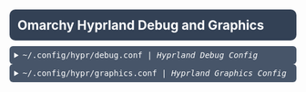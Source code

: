 <!-- /qompassai/arc/omarchy/default/hypr/README.md -->
<!-- Qompass AI Omarchy Graphics README.md -->
<!-- Copyright (C) 2025 Qompass AI, All rights reserved -->
<!-- ---------------------------------------- -->
<h1 style="font-size: 1.6em; font-weight: bold; padding: 14px; background: #334155; color: white; border-radius: 10px; margin: 10px 0;">
  Omarchy Hyprland Debug and Graphics
</h1>

  <details>
  <summary style="padding: 8px; background: #475569; color: #fff; border-radius: 6px; font-family: monospace; cursor: pointer;">
    <span style="font-family: monospace;">~/.config/hypr/debug.conf</span> | <em>Hyprland Debug Config</em>
  </summary>

### Hyprland Debug Configuration Table

| Variable             | Values / Examples | Effect / Usage                               |        ELI5         |
|----------------------|-------------------|----------------------------------------------|:-------------------:|
| overlay              | true, false       | Enables debug overlay                        | Shows a see-through layer for debugging.           |
| damage_blink         | true, false       | Blink regions when damaged                   | Makes broken parts flash to help find problems.    |
| damage_tracking      | 0, 1, 2           | Sets damage tracking verbosity               | Tells how much the screen changes are watched.     |
| enable_stdout_logs   | true, false       | Print logs to standard output (stdout)       | Writes notes about what’s happening for you to read.|
| disable_time         | true, false       | Disable time info in debug logs              | Removes clocks from debug messages.                |
| disable_logs         | true, false       | Suppress all debug logs                      | Stops all debug messages so your screen isn’t messy.|
| suppress_errors      | true, false       | Suppress error logging                       | Hides error warnings so you don’t see scary stuff. |
| watchdog_timeout     | 5 (seconds)       | Timeout for debug watchdog actions           | Tells how long to wait before calling for help.    |
| disable_scale_checks | true, false       | Disable scale factor checks in debug         | Skips checking how big things should look.         |
| error_limit          | integer (e.g. 5)  | Maximum number of reported errors            | Only shows a few “uh-ohs” then stops listing more. |
| colored_stdout_logs  | true, false       | Color stdout debug logs                      | Makes the messages colorful!                       |
| pass                 | true, false       | Generic debug flag for "pass"                | Lets you test if stuff works without action.       |

### Hyprland Debug Environment Variables

| Environment Variable       | Value | Effect / Usage                                    |        ELI5         |
|---------------------------|-------|---------------------------------------------------|:-------------------:|
| AQ_TRACE                  | 1     | Enables AQ trace logging                          | Keeps a super-detailed diary of actions. |
| HYPRLAND_NO_RT            | 1     | Disable Hyprland real-time features               | Turns off superhero speed options.       |
| HYPRLAND_NO_SD_NOTIFY     | 1     | Disable Hyprland systemd notify integration       | Stops sending "hey, I’m ready!" messages.|
| HYPRLAND_NO_SD_VARS       | 1     | Ignore systemd environment variables              | Doesn’t listen to room settings anymore. |
| HYPRLAND_TRACE            | 1     | Enable verbose Hyprland trace logging             | Writes tons of notes about what happens. |
| WAYLAND_DEBUG             | 1     | Enables Wayland core debugging                    | Tells Wayland to explain everything it does. |

</details>

  <details>
  <summary style="padding: 8px; background: #475569; color: #fff; border-radius: 6px; font-family: monospace; cursor: pointer;">
    <span style="font-family: monospace;">~/.config/hypr/graphics.conf</span> | <em>Hyprland Graphics Config</em>
  </summary>

| Variable                   | Values / Examples                                                   | Effect / Usage                                                                   | Reference / Notes                                                     |
|----------------------------|---------------------------------------------------------------------|----------------------------------------------------------------------------------|-----------------------------------------------------------------------|
| AQ_DRM_DEVICES             | /dev/dri/card0:/dev/dri/card1                                       | Lists GPU device nodes for AQ (OpenGL, media, etc.)                              | [AQEMU docs/Arch Wiki] |
| AQ_MGPU_NO_EXPLICIT        | 1 (on), 0 (off)                                                     | Disables explicit multi-GPU setup                                                | [AQEMU docs] |
| AQ_NO_MODIFIERS            | 1 (on), 0 (off)                                                     | Disables DRM format modifiers                                                    | [AQEMU docs] |
| AQ_RENDER_BACKEND          | gl, vk, d3d11, d3d9                                                 | Rendering backend for AQ                                                         | (AQEMU/ANGLE) |
| CLUTTER_BACKEND            | wayland, x11                                                        | Backend for Clutter-based apps                                                    | [Clutter docs](https://www.clutter-project.org/) |
| DISCORD_ENABLE_WAYLAND     | 1                                                                   | Enables Wayland support in Discord                                               | [Discord issue](https://github.com/discord/discord-api-docs/issues/793) |
| EGL_PLATFORM               | wayland, x11, surfaceless, angle, gbm                               | Platform for EGL client (Wayland, X11, Surface-less, etc.)                        | [EGL docs](https://www.khronos.org/registry/EGL/sdk/docs/man/html/eglGetPlatformDisplayEXT.html) |
| EGL_PLATFORM_ANGLE_TYPE    | 0x3207,0x3208,0x320d,0x320e,0x3450,0x3489                           | ANGLE renderer backend (d3d9, d3d11, OpenGL, GLES, Vulkan, Metal)                 | [ANGLE docs](https://chromium.googlesource.com/angle/angle/+/HEAD/doc/DebuggingTips.md) |
| ELECTRON_ENABLE_LOGGING    | 1                                                                   | Enables logging for Electron apps                                                | [Electron docs](https://www.electronjs.org/docs/latest/api/environment-variables) |
| ELECTRON_ENABLE_WAYLAND    | 1                                                                   | Enables Wayland backend                                                          | [Electron Wayland](https://www.electronjs.org/blog/wayland) |
| ELECTRON_FLAGS             | --enable-wayland-ime --wayland-text-input-version=3 (space separated)| Chromium/Wayland flags                                                           | [Electron CLI flags](https://www.electronjs.org/docs/latest/api/process#processtype) |
| ELECTRON_OZONE_PLATFORM    | wayland, x11                                                        | Ozone platform backend for Electron                                              | [Electron Ozone](https://www.electronjs.org/docs/latest/tutorial/wayland) |
| ELECTRON_ENABLE_FEATURES   | UseOzonePlatform,WaylandWindowDecorations (comma-separated)         | Enable specific Chromium/Ozone/Wayland features                                   | (see Electron docs above) |
| ELECTRON_OZONE_PLATFORM_HINT | auto                                                               | Lets Electron auto-pick platform                                                 | (Electron) |
| GST_PLUGIN_PATH            | /usr/lib/gstreamer-1.0                                              | GStreamer plugin directory                                                        | [GStreamer docs](https://gstreamer.freedesktop.org/documentation/gstreamer/using-plugins.html) |
| ILLOGICAL_IMPULSE_VIRTUAL_ENV | absolute path                                                     | Python venv to use for a specific application                                     | (app-specific) |
| HYPRCURSOR_FORCE_SOFTWARE  | 1                                                                   | Force software-rendered cursors in Hyprland                                       | [Hyprland docs](https://wiki.hyprland.org/) |
| HYPRCURSOR_THEME           | Bibata-Modern-Ice (any theme name)                                  | Cursor theme for Hyprland                                                        | (Hyprland) |
| HYPRCURSOR_SIZE            | 24 (integer, pixels)                                                | Cursor size for Hyprland                                                         | (Hyprland) |
| MOZ_DBUS_REMOTE            | 1                                                                   | Enables remote DBus control in Mozilla Firefox/Thunderbird                        | [Mozilla env](https://wiki.archlinux.org/title/firefox#Configuration) |
| MOZ_ENABLE_WAYLAND         | 1                                                                   | Enable Wayland backend for Mozilla apps                                          | [Mozilla Wayland](https://wiki.mozilla.org/Wayland) |
| MOZ_WEBRENDER              | 1                                                                   | Enables WebRender GPU renderer                                                   | [Mozilla WebRender](https://wiki.mozilla.org/Platform/GFX/WebRender) |
| NIXOS_OZONE_WL             | 1                                                                   | Enable Ozone/Wayland on NixOS                                                    | [NixOS docs] |
| OZONE_PLATFORM             | auto, wayland, x11                                                  | Ozone (Chromium/Electron) backend platform                                       | [Chromium Ozone](https://www.chromium.org/developers/how-tos/run-chromium-with-ozone/) |
| QT_AUTO_SCREEN_SCALE_FACTOR| 1, 0                                                                | Automatic screen scaling in Qt                                                    | [Qt docs](https://doc.qt.io/qt-5/highdpi.html) |
| QT_QPA_PLATFORMTHEME       | qt6ct, kvantum, gtk2, etc.                                          | Sets Qt platform theme                                                           | [Qt docs](https://doc.qt.io/qt-5/qpa.html) |
| QT_SCALE_FACTOR            | 1 (float), e.g., 1.5                                                | Qt scaling factor                                                                | (Qt) |
| QT_QPA_PLATFORM            | wayland;xcb, wayland, xcb                                           | Qt platform plugins to use                                                       | [Qt QPA](https://doc.qt.io/qt-5/qpa.html) |
| QT_STYLE_OVERRIDE          | kvantum, any Qt style                                               | Override Qt widget style                                                         | (Qt) |
| QML2_IMPORT_PATH           | /usr/lib/qt6/qml                                                    | Additional import path for QML engine                                            | (Qt) |
| QT_WAYLAND_DISABLE_WINDOWDECORATION | 1                                                          | Disable Qt window decorations in Wayland backend                                 | (Qt Wayland) |
| SDL_VIDEO_YUV_HWACCEL      | 1                                                                   | Enable SDL YUV hardware acceleration                                            | [SDL wiki](https://wiki.libsdl.org/SDL_HINT_VIDEO_YUV_HWACCEL) |
| SDL_VIDEO_X11_DGAMOUSE     | 0, 1                                                                | Direct Graphics Access mouse input for SDL X11                                   | [SDL wiki](https://wiki.libsdl.org/SDL_HINT_VIDEO_X11_DGAMOUSE) |
| SDL_DYNAMIC_API_ALL        | 1                                                                   | Use all dynamic SDL APIs                                                         | (SDL3 only) |
| SDL_DYNAMIC_API            | /usr/local/lib/libSDL3.so.0                                         | Path to dynamic SDL library                                                      | (SDL3) |
| UE_WAYLAND_EGL_FORWARD     | 1                                                                   | Forward EGL/Wayland for Unreal Engine                                            | (Unreal Linux) |
| WEBKIT_FORCE_WAYLAND       | 1                                                                   | WebKitGTK: use Wayland                                                          | [WebKitGTK docs](https://webkitgtk.org/) |
| WEBVIEW_FORCE_WAYLAND      | 1                                                                   | WebView: use Wayland                                                            | (WebViewGTK) |
| WLR_DRM_DEVICES            | /dev/dri/card0:/dev/dri/card1                                       | Explicitly set which DRM nodes wlroots uses                                     | [Wlroots Arch Wiki](https://wiki.archlinux.org/title/Wlroots) |
| WLR_USE_LIBINPUT           | 1, 0                                                                | Use libinput for input in wlroots compositors                                   | (wlroots) |
| WLR_RENDERER               | gles2, vulkan, pixman                                               | Renderer for wlroots (GLES2, Vulkan, fallback to pixman)                        | (wlroots) |
| WLR_RENDERER_ALLOW_SOFTWARE| 1, 0                                                                | Allow wlroots to fall back to software rendering                                | (wlroots) |



| Option Name                              | Value (hex) | Rendering Backend     | Shorthand |
|------------------------------------------|-------------|----------------------|-----------|
| EGL_PLATFORM_ANGLE_TYPE_D3D9_ANGLE       | 0x3207      | Direct3D 9           | d3d9      |
| EGL_PLATFORM_ANGLE_TYPE_D3D11_ANGLE      | 0x3208      | Direct3D 11          | d3d11     |
| EGL_PLATFORM_ANGLE_TYPE_OPENGL_ANGLE     | 0x320d      | OpenGL               | gl        |
| EGL_PLATFORM_ANGLE_TYPE_OPENGLES_ANGLE   | 0x320e      | OpenGL ES            | es        |
| EGL_PLATFORM_ANGLE_TYPE_VULKAN_ANGLE     | 0x3450      | Vulkan               | vk        |
| EGL_PLATFORM_ANGLE_TYPE_METAL_ANGLE      | 0x3489      | Metal (macOS/iOS)    | mtl       |

</details>
